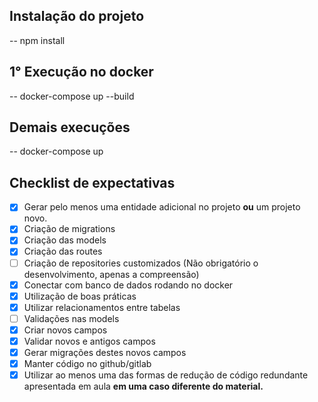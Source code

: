 ## Instalação do projeto

--  npm install 

## 1° Execução no docker

-- docker-compose up --build

## Demais execuções

-- docker-compose up



## Checklist de expectativas

- [x]  Gerar pelo menos uma entidade adicional no projeto **ou** um projeto novo.
- [x]  Criação de migrations
- [x]  Criação das models
- [x]  Criação das routes
- [ ]  Criação de repositories customizados (Não obrigatório o desenvolvimento, apenas a compreensão)
- [x]  Conectar com banco de dados rodando no docker
- [x]  Utilização de boas práticas
- [x]  Utilizar relacionamentos entre tabelas
- [ ]  Validações nas models
- [x]  Criar novos campos
- [x]  Validar novos e antigos campos
- [x]  Gerar migrações destes novos campos
- [x]  Manter código no github/gitlab
- [x]  Utilizar ao menos uma das formas de redução de código redundante apresentada em aula **em uma caso diferente do material.**